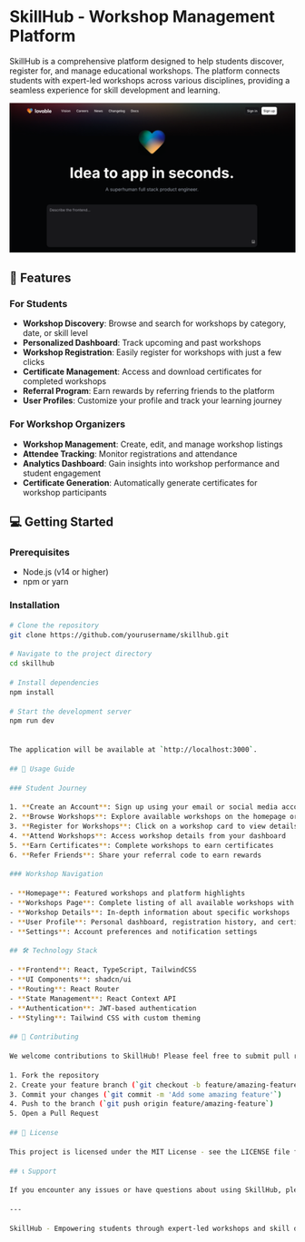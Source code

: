 # SkillHub - Workshop Management Platform

SkillHub is a comprehensive platform designed to help students discover, register for, and manage educational workshops. The platform connects students with expert-led workshops across various disciplines, providing a seamless experience for skill development and learning.

![SkillHub Platform](public/og-image.png)

## 🚀 Features

### For Students
- **Workshop Discovery**: Browse and search for workshops by category, date, or skill level
- **Personalized Dashboard**: Track upcoming and past workshops
- **Workshop Registration**: Easily register for workshops with just a few clicks
- **Certificate Management**: Access and download certificates for completed workshops
- **Referral Program**: Earn rewards by referring friends to the platform
- **User Profiles**: Customize your profile and track your learning journey

### For Workshop Organizers
- **Workshop Management**: Create, edit, and manage workshop listings
- **Attendee Tracking**: Monitor registrations and attendance
- **Analytics Dashboard**: Gain insights into workshop performance and student engagement
- **Certificate Generation**: Automatically generate certificates for workshop participants

## 💻 Getting Started

### Prerequisites
- Node.js (v14 or higher)
- npm or yarn

### Installation

```bash
# Clone the repository
git clone https://github.com/yourusername/skillhub.git

# Navigate to the project directory
cd skillhub

# Install dependencies
npm install

# Start the development server
npm run dev


The application will be available at `http://localhost:3000`.

## 🔧 Usage Guide

### Student Journey

1. **Create an Account**: Sign up using your email or social media accounts
2. **Browse Workshops**: Explore available workshops on the homepage or workshops page
3. **Register for Workshops**: Click on a workshop card to view details and register
4. **Attend Workshops**: Access workshop details from your dashboard
5. **Earn Certificates**: Complete workshops to earn certificates
6. **Refer Friends**: Share your referral code to earn rewards

### Workshop Navigation

- **Homepage**: Featured workshops and platform highlights
- **Workshops Page**: Complete listing of all available workshops with filtering options
- **Workshop Details**: In-depth information about specific workshops
- **User Profile**: Personal dashboard, registration history, and certificates
- **Settings**: Account preferences and notification settings

## 🛠️ Technology Stack

- **Frontend**: React, TypeScript, TailwindCSS
- **UI Components**: shadcn/ui
- **Routing**: React Router
- **State Management**: React Context API
- **Authentication**: JWT-based authentication
- **Styling**: Tailwind CSS with custom theming

## 🤝 Contributing

We welcome contributions to SkillHub! Please feel free to submit pull requests or open issues to improve the platform.

1. Fork the repository
2. Create your feature branch (`git checkout -b feature/amazing-feature`)
3. Commit your changes (`git commit -m 'Add some amazing feature'`)
4. Push to the branch (`git push origin feature/amazing-feature`)
5. Open a Pull Request

## 📝 License

This project is licensed under the MIT License - see the LICENSE file for details.

## 📞 Support

If you encounter any issues or have questions about using SkillHub, please contact our support team at support@skillhub.com.

---

SkillHub - Empowering students through expert-led workshops and skill development opportunities.
